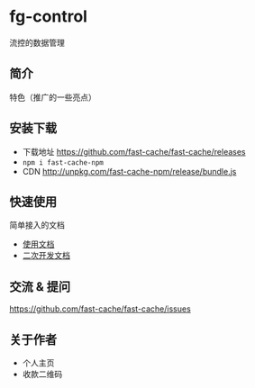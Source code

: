 # fg-control

流控的数据管理

## 简介

特色（推广的一些亮点）

## 安装下载

- 下载地址 https://github.com/fast-cache/fast-cache/releases
- `npm i fast-cache-npm`
- CDN http://unpkg.com/fast-cache-npm/release/bundle.js

## 快速使用

简单接入的文档

- [使用文档](./doc/use/README.md)
- [二次开发文档](./doc/dev/README.md)

## 交流 & 提问

https://github.com/fast-cache/fast-cache/issues

## 关于作者

- 个人主页
- 收款二维码




